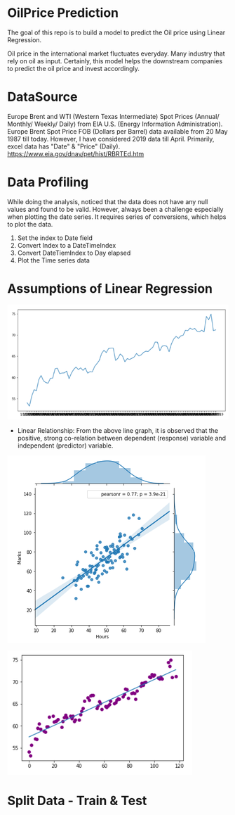 # OilPrice Prediction
The goal of this repo is to build a model to predict the Oil price using Linear Regression.

Oil price in the international market fluctuates everyday. Many industry that rely on oil as input. Certainly, this model helps the downstream companies to predict the oil price and invest accordingly.

# DataSource
Europe Brent and WTI (Western Texas Intermediate) Spot Prices (Annual/ Monthly/ Weekly/ Daily) from EIA U.S. (Energy Information Administration). Europe Brent Spot Price FOB (Dollars per Barrel) data available from 20 May 1987 till today. However, I have considered 2019 data till April. Primarily, excel data has "Date" & "Price" (Daily). https://www.eia.gov/dnav/pet/hist/RBRTEd.htm

# Data Profiling
While doing the analysis, noticed that the data does not have any null values and found to be valid. 
However, always been a challenge especially when plotting the date series. It requires series of conversions, which helps to plot the data.

1. Set the index to Date field
2. Convert Index to a DateTimeIndex
3. Convert DateTiemIndex to Day elapsed
4. Plot the Time series data

# Assumptions of Linear Regression
![image.png](Images/Line_Graph.png)<BR>
* Linear Relationship: From the above line graph, it is observed that the positive, strong co-relation between dependent (response) variable and independent (predictor) variable.
  
![image.png](Images/Regression.png)<BR>


![image.png](Images/BestFit.png)<BR>


# Split Data - Train & Test
